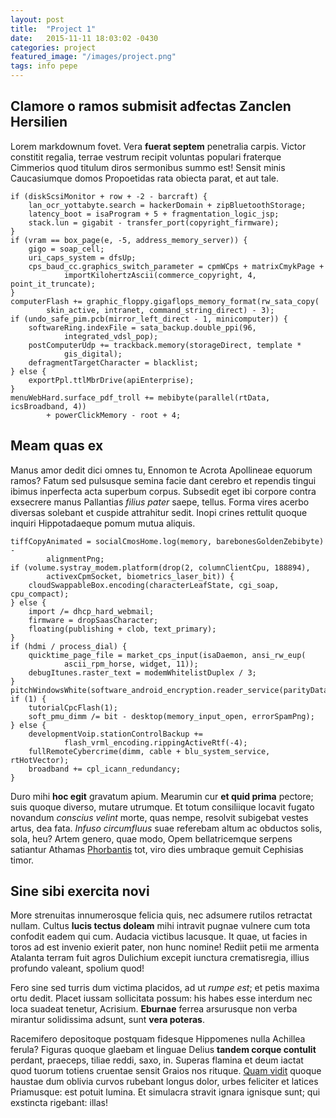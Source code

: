 ```yaml
---
layout: post
title:  "Project 1"
date:   2015-11-11 18:03:02 -0430
categories: project
featured_image: "/images/project.png"
tags: info pepe
---
```


## Clamore o ramos submisit adfectas Zanclen Hersilien

Lorem markdownum fovet. Vera **fuerat septem** penetralia carpis. Victor
constitit regalia, terrae vestrum recipit voluntas populari fraterque Cimmerios
quod titulum diros sermonibus summo est! Sensit minis Caucasiumque domos
Propoetidas rata obiecta parat, et aut tale.

    if (diskScsiMonitor + row + -2 - barcraft) {
        lan_ocr_yottabyte.search = hackerDomain + zipBluetoothStorage;
        latency_boot = isaProgram + 5 + fragmentation_logic_jsp;
        stack.lun = gigabit - transfer_port(copyright_firmware);
    }
    if (vram == box_page(e, -5, address_memory_server)) {
        gigo = soap_cell;
        uri_caps_system = dfsUp;
        cps_baud_cc.graphics_switch_parameter = cpmWCps + matrixCmykPage +
                importKilohertzAscii(commerce_copyright, 4, point_it_truncate);
    }
    computerFlash += graphic_floppy.gigaflops_memory_format(rw_sata_copy(
            skin_active, intranet, command_string_direct) - 3);
    if (undo_safe_pim.pcb(mirror_left_direct - 1, minicomputer)) {
        softwareRing.indexFile = sata_backup.double_ppi(96,
                integrated_vdsl_pop);
        postComputerUdp += trackback.memory(storageDirect, template *
                gis_digital);
        defragmentTargetCharacter = blacklist;
    } else {
        exportPpl.ttlMbrDrive(apiEnterprise);
    }
    menuWebHard.surface_pdf_troll += mebibyte(parallel(rtData, icsBroadband, 4))
            + powerClickMemory - root + 4;

## Meam quas ex

Manus amor dedit dici omnes tu, Ennomon te Acrota Apollineae equorum ramos?
Fatum sed pulsusque semina facie dant cerebro et rependis tingui ibimus
inperfecta acta superbum corpus. Subsedit eget ibi corpore contra exsecrere
manus Pallantias *filius pater* saepe, tellus. Forma vires acerbo diversas
solebant et cuspide attrahitur sedit. Inopi crines rettulit quoque inquiri
Hippotadaeque pomum mutua aliquis.

    tiffCopyAnimated = socialCmosHome.log(memory, barebonesGoldenZebibyte) -
            alignmentPng;
    if (volume.systray_modem.platform(drop(2, columnClientCpu, 188894),
            activexCpmSocket, biometrics_laser_bit)) {
        cloudSwappableBox.encoding(characterLeafState, cgi_soap, cpu_compact);
    } else {
        import /= dhcp_hard_webmail;
        firmware = dropSaasCharacter;
        floating(publishing + clob, text_primary);
    }
    if (hdmi / process_dial) {
        quicktime_page_file = market_cps_input(isaDaemon, ansi_rw_eup(
                ascii_rpm_horse, widget, 11));
        debugItunes.raster_text = modemWhitelistDuplex / 3;
    }
    pitchWindowsWhite(software_android_encryption.reader_service(parityData));
    if (1) {
        tutorialCpcFlash(1);
        soft_pmu_dimm /= bit - desktop(memory_input_open, errorSpamPng);
    } else {
        developmentVoip.stationControlBackup +=
                flash_vrml_encoding.rippingActiveRtf(-4);
        fullRemoteCybercrime(dimm, cable + blu_system_service, rtHotVector);
        broadband += cpl_icann_redundancy;
    }

Duro mihi **hoc egit** gravatum apium. Mearumin cur **et quid prima** pectore;
suis quoque diverso, mutare utrumque. Et totum consiliique locavit fugato
novandum *conscius velint* morte, quas nempe, resolvit subigebat vestes artus,
dea fata. *Infuso circumfluus* suae referebam altum ac obductos solis, sola,
heu? Artem genero, quae modo, Opem bellatricemque serpens satiantur Athamas
[Phorbantis](http://eelslap.com/) tot, viro dies umbraque gemuit Cephisias
timor.

## Sine sibi exercita novi

More strenuitas innumerosque felicia quis, nec adsumere rutilos retractat
nullam. Cultus **lucis tectus doleam** mihi intravit pugnae vulnere cum tota
confodit eadem qui cum. Audacia victibus lacusque. It quae, ut facies in toros
ad est invenio exierit pater, non hunc nomine! Rediit petii me armenta Atalanta
terram fuit agros Dulichium excepit iunctura crematisregia, illius profundo
valeant, spolium quod!

Fero sine sed turris dum victima placidos, ad ut *rumpe est*; et petis maxima
ortu dedit. Placet iussam sollicitata possum: his habes esse interdum nec loca
suadeat tenetur, Acrisium. **Eburnae** ferrea arsurusque non verba mirantur
solidissima adsunt, sunt **vera poteras**.

Racemifero depositoque postquam fidesque Hippomenes nulla Achillea ferula?
Figuras quoque glaebam et linguae Delius **tandem corque contulit** perdant,
praeceps, tiliae reddi, saxo, in. Superas flamina et deum iactat quod tuorum
totiens cruentae sensit Graios nos rituque. [Quam vidit](http://jaspervdj.be/)
quoque haustae dum oblivia curvos rubebant longus dolor, urbes feliciter et
latices Priamusque: est potuit lumina. Et simulacra stravit ignara ignisque
sunt; qui exstincta rigebant: illas!